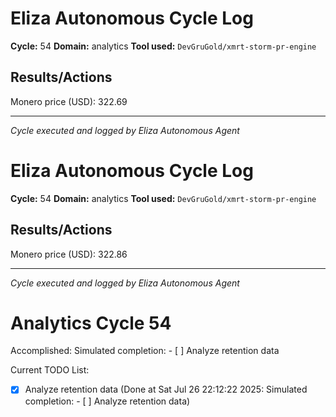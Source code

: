 # Eliza Autonomous Cycle Log

**Cycle:** 54
**Domain:** analytics
**Tool used:** `DevGruGold/xmrt-storm-pr-engine`

## Results/Actions
Monero price (USD): 322.69

---
*Cycle executed and logged by Eliza Autonomous Agent*

# Eliza Autonomous Cycle Log

**Cycle:** 54
**Domain:** analytics
**Tool used:** `DevGruGold/xmrt-storm-pr-engine`

## Results/Actions
Monero price (USD): 322.86

---
*Cycle executed and logged by Eliza Autonomous Agent*

# Analytics Cycle 54

Accomplished: Simulated completion: - [ ] Analyze retention data

Current TODO List:

- [x] Analyze retention data  (Done at Sat Jul 26 22:12:22 2025: Simulated completion: - [ ] Analyze retention data)